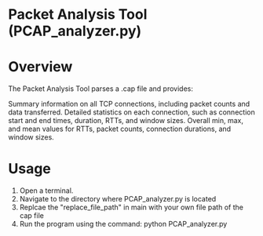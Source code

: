 # Packet Analysis Tool (PCAP_analyzer.py)


# Overview #


The Packet Analysis Tool parses a .cap file and provides:

Summary information on all TCP connections, including packet counts and data transferred.
Detailed statistics on each connection, such as connection start and end times, duration, RTTs, and window sizes.
Overall min, max, and mean values for RTTs, packet counts, connection durations, and window sizes.


# Usage #
1. Open a terminal.
2. Navigate to the directory where PCAP_analyzer.py is located
3. Replcae the "replace_file_path" in main with your own file path of the cap file
4. Run the program using the command:
python PCAP_analyzer.py
